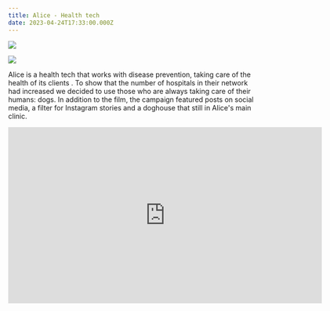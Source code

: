 ```yaml
---
title: Alice - Health tech
date: 2023-04-24T17:33:00.000Z
---
```

<div class="post-container">

  <div class="img-idea">

![](https://ucarecdn.com/d2e40a03-8554-481a-aebe-f114540c9c3e/)

![](https://ucarecdn.com/d9c664cb-c52c-4e8d-a449-24abea5f3b24/)

</div>

  <div class="text-idea">

Alice is a health tech that works with disease prevention, taking care of the health of its clients . To show that the number of hospitals in their network had increased we decided to use those who are always taking care of their humans: dogs. In addition to the film, the campaign featured posts on social media, a filter for Instagram stories and a doghouse that still in Alice's main clinic.

  </div>
</div>

<iframe src="https://player.vimeo.com/video/703418940?h=9a951345af&title=0&byline=0&portrait=0" width="640" height="360" frameborder="0" allow="autoplay; fullscreen; picture-in-picture" allowfullscreen></iframe>